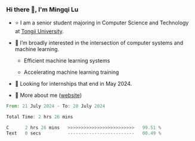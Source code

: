 ### Hi there 👋, I'm Mingqi Lu

- :star: I am a senior student majoring in Computer Science and Technology at [Tongji University](https://en.tongji.edu.cn/p/#/).

- :thinking: I’m broadly interested in the intersection of computer systems and machine learning.

  - Efficient machine learning systems

  - Accelerating machine learning training

- :seedling: Looking for internships that end in May 2024.

- 💬 More about me ([website](https://lmqqqqqq.github.io/))

<!--START_SECTION:waka-->

```rust
From: 21 July 2024 - To: 28 July 2024

Total Time: 2 hrs 26 mins

C      2 hrs 26 mins   >>>>>>>>>>>>>>>>>>>>>>>>>   99.51 %
Text   0 secs          -------------------------   00.49 %
```

<!--END_SECTION:waka-->


